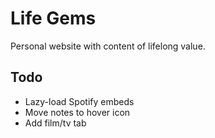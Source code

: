 # Life Gems

Personal website with content of lifelong value.

## Todo

* Lazy-load Spotify embeds
* Move notes to hover icon
* Add film/tv tab
